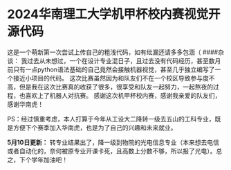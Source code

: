 # 2024华南理工大学机甲杯校内赛视觉开源代码
这是一个萌新第一次尝试上传自己的粗浅代码，如有纰漏还请多多包涵（
####杂谈：
我过去从未想过，一个在设计专业混日子，且过去没有代码经历，甚至数月前只有一点python语法基础的自己竟然会接触机器视觉，甚至几乎独立编写了一个接近小项目的代码。
这次比赛虽然因为和队友们不在一个校区导致参与度不高，但是我在这次比赛真的收获了很多，很享受和队友一起努力，一起熬夜的过程，也喜欢上了机器人对抗赛。
感谢这次机甲杯校内赛，感谢我亲爱的队友们，感谢华南虎！

PS：经过慎重考虑，本人打算于今年从工设大二降转一级去五山的工科专业，既是方便下个赛季加入华南虎，也是为了自己的兴趣和未来就业。

**5月10日更新：** 转专业结果出了，降一级到物院的光电信息专业（本来想去电信或者自动化的，奈何被原专业开课卡死，且高数上分数不够，所以报了光电）。总之，下个学年加油吧！
